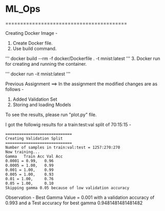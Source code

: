 # ML_Ops
=========================================

Creating Docker Image -
1. Create Docker file.
2. Use build command. 

'''
docker build --rm -f docker/Dockerfile . -t mnist:latest
'''
3. Docker run for creating and running the container. 

'''
docker run -it mnist:latest
'''

Previous Assignment ==> 
In the assignment the modified changes are as follows -
1. Added Validation Set
2. Storing and loading Models

To see the results, please run "plot.py" file.

I got the followig results for a train:test:val split of 70:15:15 -

```
=============================
Creating Validation Split    
=============================
Number of samples in train:val:test = 1257:270:270
Now training...
Gamma   Train Acc Val Acc
0.0001 = 0.99,   0.96
0.0005 = 1.00,   0.99
0.001 = 1.00,    0.99
0.005 = 1.00,    0.93
0.01 = 1.00,     0.76
0.05 = 1.00,     0.10
Skipping gamma 0.05 because of low validation accuracy
```

Observation - Best Gamma Value = 0.001 with a validation accuracy of 0.993 and a Test accuracy for best gamma 0.9481481481481482
